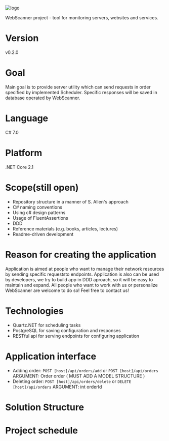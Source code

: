 
![logo](https://i.imgur.com/2nu3hX1.png)

WebScanner project - tool for monitoring servers, websites and services.

#  Version

v0.2.0

#  Goal

Main goal is to provide server utility which can send requests in order specified by implemented Scheduler. Specific responses will be saved in database operated by WebScanner. 

#  Language

C# 7.0

#  Platform

.NET Core 2.1

#  Scope(still open)

* Repository structure in a manner of S. Allen's approach
* C# naming conventions
* Using c# design patterns
* Usage of FluentAssertions
* DDD
* Reference materials (e.g. books, articles, lectures)
* Readme-driven development

#  Reason for creating the application

Application is aimed at people who want to manage their network resources by sending specific requeststo endpoints. Application is also can be used by developers, we try to build app in DDD aproach, so it will be easy to maintain and expand. All people who want to work with us or personalize WebScanner are welcome to do so! Feel free to contact us!

#  Technologies

* Quartz.NET for scheduling tasks
* PostgreSQL for saving configuration and responses
* RESTful api for serving endpoints for configuring application

#  Application interface

* Adding order: `POST [host]/api/orders/add`
or `POST [host]/api/orders`
ARGUMENT: Order order ( MUST ADD A MODEL STRUCTURE )
* Deleting order: `POST [host]/api/orders/delete`
or `DELETE [host]/api/orders`
ARGUMENT: int orderId

 #  Solution Structure

 #  Project schedule
